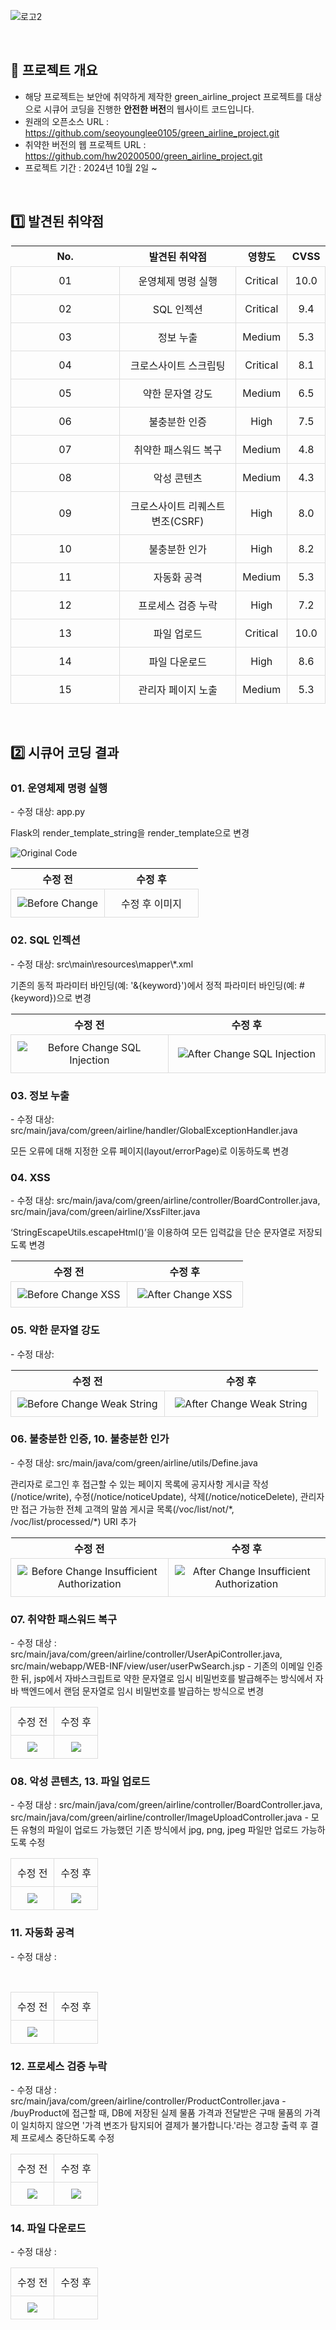 ![로고2](https://github.com/seoyounglee0105/green_airline_project/assets/106488607/45885ada-932d-4640-93a8-4a84d451bb9c)




<br>

## 🚀 프로젝트 개요
- 해당 프로젝트는 보안에 취약하게 제작한 green_airline_project 프로젝트를 대상으로 시큐어 코딩을 진행한 <b>안전한 버전</b>의 웹사이트 코드입니다.
-   원래의 오픈소스 URL : https://github.com/seoyounglee0105/green_airline_project.git
-   취약한 버전의 웹 프로젝트 URL : https://github.com/hw20200500/green_airline_project.git
- 프로젝트 기간 : 2024년 10월 2일 ~ 


<br> 



## 1️⃣ 발견된 취약점
<table>
    <thead>
        <tr>
            <th>No.</th>
            <th>발견된 취약점</th>
            <th>영향도</th>
            <th>CVSS</th>
        </tr>
    </thead>
    <tbody>
        <tr>
            <td>01</td>
            <td>운영체제 명령 실행</td>
            <td>Critical</td>
            <td>10.0</td>
        </tr>
        <tr>
            <td>02</td>
            <td>SQL 인젝션</td>
            <td>Critical</td>
            <td>9.4</td>
        </tr>
        <tr>
            <td>03</td>
            <td>정보 누출</td>
            <td>Medium</td>
            <td>5.3</td>
        </tr>
        <tr>
            <td>04</td>
            <td>크로스사이트 스크립팅</td>
            <td>Critical</td>
            <td>8.1</td>
        </tr>
        <tr>
            <td>05</td>
            <td>약한 문자열 강도</td>
            <td>Medium</td>
            <td>6.5</td>
        </tr>
        <tr>
            <td>06</td>
            <td>불충분한 인증</td>
            <td>High</td>
            <td>7.5</td>
        </tr>
        <tr>
            <td>07</td>
            <td>취약한 패스워드 복구</td>
            <td>Medium</td>
            <td>4.8</td>
        </tr>
        <tr>
            <td>08</td>
            <td>악성 콘텐츠</td>
            <td>Medium</td>
            <td>4.3</td>
        </tr>
        <tr>
            <td>09</td>
            <td>크로스사이트 리퀘스트 변조(CSRF)</td>
            <td>High</td>
            <td>8.0</td>
        </tr>
        <tr>
            <td>10</td>
            <td>불충분한 인가</td>
            <td>High</td>
            <td>8.2</td>
        </tr>
        <tr>
            <td>11</td>
            <td>자동화 공격</td>
            <td>Medium</td>
            <td>5.3</td>
        </tr>
        <tr>
            <td>12</td>
            <td>프로세스 검증 누락</td>
            <td>High</td>
            <td>7.2</td>
        </tr>
        <tr>
            <td>13</td>
            <td>파일 업로드</td>
            <td>Critical</td>
            <td>10.0</td>
        </tr>
        <tr>
            <td>14</td>
            <td>파일 다운로드</td>
            <td>High</td>
            <td>8.6</td>
        </tr>
        <tr>
            <td>15</td>
            <td>관리자 페이지 노출</td>
            <td>Medium</td>
            <td>5.3</td>
        </tr>
    </tbody>
</table>

    
<br>

## 2️⃣ 시큐어 코딩 결과
<head>
    <style>
        table {
            width: 100%;
            border-collapse: collapse;
        }
        td {
            width: 50%;
            text-align: center;
            vertical-align: middle;
            padding: 10px;
            border: 1px solid #ddd;
        }
    </style>
</head>
<h3>01. 운영체제 명령 실행</h3>
<p>- 수정 대상: app.py</p>
<p>Flask의 render_template_string을 render_template으로 변경</p>
<img src="https://github.com/user-attachments/assets/318dd94b-6cf3-4742-8326-a250caa95aff" alt="Original Code">

<table width="100%" border-collapse="collapse">
    <tr>
        <th width="50%" vertical-align="middle">수정 전</th>
        <th width="50%" vertical-align="middle">수정 후</th>
    </tr>
    <tr>
        <td width="50%" vertical-align="middle"><img src="https://github.com/user-attachments/assets/e37f0d8e-8663-4bdd-bc4e-37fb53384758" alt="Before Change"></td>
        <td width="50%" vertical-align="middle">수정 후 이미지</td>
    </tr>
</table>

<h3>02. SQL 인젝션</h3>
<p>- 수정 대상: src\main\resources\mapper\*.xml</p>
<p>기존의 동적 파라미터 바인딩(예: '&{keyword}')에서 정적 파라미터 바인딩(예: #{keyword})으로 변경</p>

<table>
    <tr>
        <th>수정 전</th>
        <th>수정 후</th>
    </tr>
    <tr>
        <td><img src="https://github.com/user-attachments/assets/e4271ab9-68e4-419f-8276-635137f266d0" alt="Before Change SQL Injection"></td>
        <td><img src="https://github.com/user-attachments/assets/1f64db92-e2d6-40e6-8474-68e3a82d6105" alt="After Change SQL Injection"></td>
    </tr>
</table>

<h3>03. 정보 누출</h3>
<p>- 수정 대상: src/main/java/com/green/airline/handler/GlobalExceptionHandler.java</p>
<p>모든 오류에 대해 지정한 오류 페이지(layout/errorPage)로 이동하도록 변경</p>

<h3>04. XSS</h3>
<p>- 수정 대상: src/main/java/com/green/airline/controller/BoardController.java, src/main/java/com/green/airline/XssFilter.java</p>
<p>‘StringEscapeUtils.escapeHtml()’을 이용하여 모든 입력값을 단순 문자열로 저장되도록 변경</p>

<table>
    <tr>
        <th>수정 전</th>
        <th>수정 후</th>
    </tr>
    <tr>
        <td><img src="https://github.com/user-attachments/assets/0312b742-b752-4357-b411-4cf6e0537a53" alt="Before Change XSS"></td>
        <td><img src="https://github.com/user-attachments/assets/310d5d5d-6f2a-4e01-beb9-ed915adae686" alt="After Change XSS"></td>
    </tr>
</table>

<h3>05. 약한 문자열 강도</h3>
<p>- 수정 대상: </p>

<table>
    <tr>
        <th>수정 전</th>
        <th>수정 후</th>
    </tr>
    <tr>
        <td><img src="https://github.com/user-attachments/assets/0312b742-b752-4357-b411-4cf6e0537a53" alt="Before Change Weak String"></td>
        <td><img src="https://github.com/user-attachments/assets/310d5d5d-6f2a-4e01-beb9-ed915adae686" alt="After Change Weak String"></td>
    </tr>
</table>

<h3>06. 불충분한 인증, 10. 불충분한 인가</h3>
<p>- 수정 대상: src/main/java/com/green/airline/utils/Define.java</p>
<p>관리자로 로그인 후 접근할 수 있는 페이지 목록에 공지사항 게시글 작성(/notice/write), 수정(/notice/noticeUpdate), 삭제(/notice/noticeDelete), 관리자만 접근 가능한 전체 고객의 말씀 게시글 목록(/voc/list/not/*, /voc/list/processed/*) URI 추가</p>

<table>
    <tr>
        <th>수정 전</th>
        <th>수정 후</th>
    </tr>
    <tr>
        <td><img src="https://github.com/user-attachments/assets/e314bb7d-bfe5-4a3b-9830-eaa9010dced0" alt="Before Change Insufficient Authorization"></td>
        <td><img src="https://github.com/user-attachments/assets/96084c11-106c-495e-a749-2f3527dec243" alt="After Change Insufficient Authorization"></td>
    </tr>
</table>

<h3>07. 취약한 패스워드 복구</h3>
- 수정 대상 : src/main/java/com/green/airline/controller/UserApiController.java, src/main/webapp/WEB-INF/view/user/userPwSearch.jsp
- 기존의 이메일 인증한 뒤, jsp에서 자바스크립트로 약한 문자열로 임시 비밀번호를 발급해주는 방식에서 자바 백엔드에서 랜덤 문자열로 임시 비밀번호를 발급하는 방식으로 변경
<br>
<table>
    <tr>
        <td>수정 전</td>
        <td>수정 후</td>
    </tr>
    <tr>
        <td><img src="https://github.com/user-attachments/assets/a7756017-3a03-4ca2-a53c-6817afe023c5"/></td>
        <td><img src="https://github.com/user-attachments/assets/994d789f-6af2-4bef-8ed1-922f19dd6d47"/></td>
    </tr>
</table>

<h3>08. 악성 콘텐츠, 13. 파일 업로드</h3>
- 수정 대상 : src/main/java/com/green/airline/controller/BoardController.java, src/main/java/com/green/airline/controller/ImageUploadController.java
- 모든 유형의 파일이 업로드 가능했던 기존 방식에서 jpg, png, jpeg 파일만 업로드 가능하도록 수정
<br>
<table>
    <tr>
        <td>수정 전</td>
        <td>수정 후</td>
    </tr>
    <tr>
        <td><img src="https://github.com/user-attachments/assets/01bab206-699d-4e0f-8dde-9f4d67c73130"/></td>
        <td><img src="https://github.com/user-attachments/assets/4cabbc8c-a374-4344-a0dc-059a2ac58fef"/></td>
    </tr>
</table>

<h3>11. 자동화 공격</h3>
<p>- 수정 대상 :</p>
<br>
<table>
    <tr>
        <td>수정 전</td>
        <td>수정 후</td>
    </tr>
    <tr>
        <td><img src="https://github.com/user-attachments/assets/17fbda86-f5e3-4b2a-a95b-2f1d09ef5576"/></td>
        <td><img src=""/></td>
    </tr>
</table>

<h3>12. 프로세스 검증 누락</h3>
- 수정 대상 : src/main/java/com/green/airline/controller/ProductController.java
- /buyProduct에 접근할 때, DB에 저장된 실제 물품 가격과 전달받은 구매 물품의 가격이 일치하지 않으면 '가격 변조가 탐지되어 결제가 불가합니다.'라는 경고창 출력 후 결제 프로세스 중단하도록 수정
<br>
<table>
    <tr>
        <td>수정 전</td>
        <td>수정 후</td>
    </tr>
    <tr>
        <td><img src="https://github.com/user-attachments/assets/32745158-9d37-43a8-8738-8438441f01dd"/></td>
        <td><img src="https://github.com/user-attachments/assets/10b558b3-b4b4-47ad-bebf-54e201c7d500"/></td>
    </tr>
</table>

<h3>14. 파일 다운로드</h3>
- 수정 대상 :
<br>
<table>
    <tr>
        <td>수정 전</td>
        <td>수정 후</td>
    </tr>
    <tr>
        <td><img src="https://github.com/user-attachments/assets/155f300e-3d73-4db6-a71e-c9195f6fd5f6"/></td>
        <td><img src=""/></td>
    </tr>
</table>



